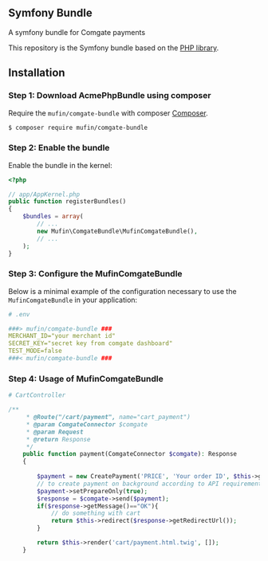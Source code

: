 ## Symfony Bundle

A symfony bundle for Comgate payments

This repository is the Symfony bundle based on the [PHP library](https://github.com/acmephp/core).

Installation
------------

### Step 1: Download AcmePhpBundle using composer

Require the `mufin/comgate-bundle` with composer [Composer](http://getcomposer.org/).

```bash
$ composer require mufin/comgate-bundle
```

### Step 2: Enable the bundle

Enable the bundle in the kernel:

```php
<?php

// app/AppKernel.php
public function registerBundles()
{
    $bundles = array(
        // ...
        new Mufin\ComgateBundle\MufinComgateBundle(),
        // ...
    );
}
```

### Step 3: Configure the MufinComgateBundle

Below is a minimal example of the configuration necessary to use the
`MufinComgateBundle` in your application:

```yml
# .env

###> mufin/comgate-bundle ###
MERCHANT_ID="your merchant id"
SECRET_KEY="secret key from comgate dashboard"
TEST_MODE=false
###< mufin/comgate-bundle ###
```

### Step 4: Usage of MufinComgateBundle

```php
# CartController

/**
     * @Route("/cart/payment", name="cart_payment")
     * @param ComgateConnector $comgate
     * @param Request
     * @return Response
     */
    public function payment(ComgateConnector $comgate): Response
    {
        
        $payment = new CreatePayment('PRICE', 'Your order ID', $this->getUser()->getEmail(), 'Some product');
        // to create payment on background according to API requirements
        $payment->setPrepareOnly(true);
        $response = $comgate->send($payment);
        if($response->getMessage()=="OK"){
            // do something with cart
            return $this->redirect($response->getRedirectUrl());
        }

        return $this->render('cart/payment.html.twig', []);
    }

```